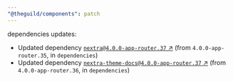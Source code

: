 ```yaml
---
"@theguild/components": patch
---
```

dependencies updates:
  - Updated dependency [`nextra@4.0.0-app-router.37` ↗︎](https://www.npmjs.com/package/nextra/v/4.0.0) (from `4.0.0-app-router.35`, in `dependencies`)
  - Updated dependency [`nextra-theme-docs@4.0.0-app-router.37` ↗︎](https://www.npmjs.com/package/nextra-theme-docs/v/4.0.0) (from `4.0.0-app-router.36`, in `dependencies`)
